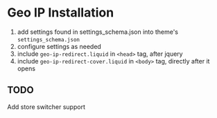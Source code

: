 
# Geo IP Installation

1. add settings found in settings_schema.json into theme's `settings_schema.json`
2. configure settings as needed
3. include `geo-ip-redirect.liquid` in `<head>` tag, after jquery
4. include `geo-ip-redirect-cover.liquid` in `<body>` tag, directly after it opens

## TODO

Add store switcher support